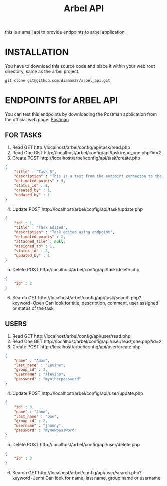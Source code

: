 <p align="center">
    <h1 align="center">Arbel API</h1>
    <br>
</p>

this is a small api to provide endpoints to arbel application

# INSTALLATION

You have to download this source code and place it within your web root directory, same as the arbel project.

~~~
git clone git@github.com:dianam2r/arbel_api.git
~~~

# ENDPOINTS for ARBEL API

You can test this endpoints by downloading the Postman application from the official web page: <a href="https://www.getpostman.com/">Postman</a>

FOR TASKS
-------
1. Read
GET http://localhost/arbel/config/api/task/read.php
2. Read One
GET http://localhost/arbel/config/api/task/read_one.php?id=2
3. Create
POST http://localhost/arbel/config/api/task/create.php
```json
{
	"title" : "Task 5",
	"description" : "This is a test from the endpoint connecton to the API",
	"estimated_points" : 3,
	"status_id" : 1,
	"created_by" : 1,
	"updated_by" : 1
}
```
4. Update
POST http://localhost/arbel/config/api/task/update.php
```json
{
	"id" : 1,
	"title" : "Task Edited",
	"description" : "Task edited using endpoint",
	"estimated_points" : 2,
	"attached_file" : null,
	"assigned_to" : 1,
	"status_id" : 2,
	"updated_by" : 1
}
```
5. Delete
POST http://localhost/arbel/config/api/task/delete.php
```json
{
	"id" : 2
}
```
6. Search
GET http://localhost/arbel/config/api/task/search.php?keyword=Open
Can look for title, description, comment, user assigned or status of the task

USERS
-------
1. Read
GET http://localhost/arbel/config/api/user/read.php
2. Read One
GET http://localhost/arbel/config/api/user/read_one.php?id=2
3. Create
POST http://localhost/arbel/config/api/user/create.php
```json
{
	"name" : "Adam",
	"last_name" : "Levine",
	"group_id" : 3,
	"username" : "alevine",
	"password" : "myotherpassword"
}
```
4. Update
POST http://localhost/arbel/config/api/user/update.php
```json
{
	"id" : 3,
	"name" : "Jhon",
	"last_name" : "Doe",
	"group_id" : 2,
	"username" : "jhonny",
	"password" : "mynewpassword"
}
```
5. Delete
POST http://localhost/arbel/config/api/user/delete.php
```json
{
	"id" : 3
}
```
6. Search
GET http://localhost/arbel/config/api/user/search.php?keyword=Jenni
Can look for name, last name, group name or username
